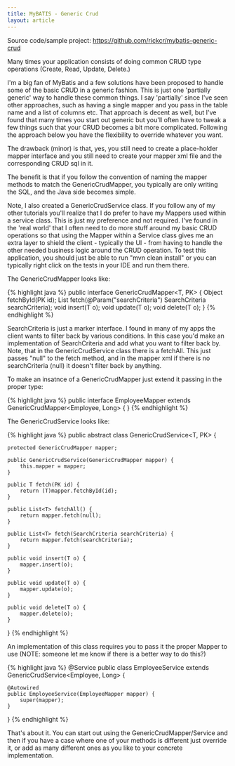 ```yaml
---
title: MyBATIS - Generic Crud
layout: article
---
```


Source code/sample project: <a href="https://github.com/rickcr/mybatis-generic-crud">https://github.com/rickcr/mybatis-generic-crud</a>

Many times your application consists of doing common CRUD type operations (Create, Read, Update, Delete.)

I'm a big fan of MyBatis and a few solutions have been proposed to handle some of the basic CRUD in a generic fashion. This is just one 'partially generic' way to handle these common things. I say 'partially' since I've seen other approaches, such as having a single mapper and you pass in the table name and a list of columns etc. That approach is decent as well, but I've found that many times you start out generic but you'll often have to tweak a few things such that your CRUD becomes a bit more complicated. Following the approach below you have the flexibility to override whatever you want.

The drawback (minor) is that, yes, you still need to create a place-holder mapper interface and you still need to create your mapper xml file and the corresponding CRUD sql in it.

The benefit is that if you follow the convention of naming the mapper methods to match the GenericCrudMapper, you typically are only writing the SQL, and the Java side becomes simple.

Note, I also created a GenericCrudService class. If you follow any of my other tutorials you'll realize that I do prefer to have my Mappers used within a service class. This is just my preference and not required.  I've found in the 'real world' that I often need to do more stuff around my basic CRUD operations so that using the Mapper within a Service class gives me an extra layer to shield the client - typically the UI - from having to handle the other needed business logic around the CRUD operation.
To test this application, you should just be able to run "mvn clean install" or you can typically right click on the tests in your IDE and run them there.


The GenericCrudMapper looks like:

{% highlight java %}
public interface GenericCrudMapper<T, PK> {
	Object fetchById(PK id);
	List<T> fetch(@Param("searchCriteria") SearchCriteria searchCriteria);
	void insert(T o);
	void update(T o);
	void delete(T o);
}
{% endhighlight %}

SearchCriteria is just a marker interface. I found in many of my apps the client wants to filter back by various conditions. In this case you'd make an implementation
 of SearchCriteria and add what you want to filter back by. Note, that in the GenericCrudService class there is a fetchAll. This just passes "null" to the fetch method,
 and in the mapper xml if there is no searchCriteria (null) it doesn't filter back by anything.
 
 To make an insatnce of a GenericCrudMapper just extend it passing in the proper type:
 
{% highlight java %}
public interface EmployeeMapper extends GenericCrudMapper<Employee, Long> {
}
{% endhighlight %}
 
The GenericCrudService looks like:

{% highlight java %}
public abstract class GenericCrudService<T, PK> {

	protected GenericCrudMapper mapper;
	
	public GenericCrudService(GenericCrudMapper mapper) {
		this.mapper = mapper;
	}
	
	public T fetch(PK id) {
		return (T)mapper.fetchById(id);
	}
	
	public List<T> fetchAll() {
		return mapper.fetch(null);
	}
	
	public List<T> fetch(SearchCriteria searchCriteria) {
		return mapper.fetch(searchCriteria);
	}
	
	public void insert(T o) {
		mapper.insert(o);
	}
	
	public void update(T o) {
		mapper.update(o);
	}
	
	public void delete(T o) {
		mapper.delete(o);
	}

}
{% endhighlight %}
 
An implementation of this class requires you to pass it the proper Mapper to use (NOTE: someone let me know if there is a better way to do this?)
 
{% highlight java %} 
@Service
public class EmployeeService extends GenericCrudService<Employee, Long> {
	
	@Autowired
	public EmployeeService(EmployeeMapper mapper) {
		super(mapper);
	}
}
{% endhighlight %}

That's about it. You can start out using the GenericCrudMapper/Service and then if you have a case where one of your methods is different just override it, or 
add as many different ones as you like to your concrete implementation.
 